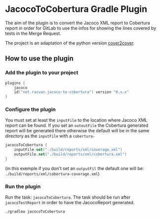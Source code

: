 # JacocoToCobertura Gradle Plugin

The aim of the plugin is to convert the Jacoco XML report to Cobertura report in order for GitLab to use the infos 
for showing the lines covered by tests in the Merge Request.

The project is an adaptation of the python version [cover2cover](https://github.com/rix0rrr/cover2cover).

## How to use the plugin

### Add the plugin to your project
```kotlin
plugins {
    jacoco
    id("net.razvan.jacoco-to-cobertura") version "0.x.x"
}
```

### Configure the plugin
You must set at least the `inputFile` to the location where Jacoco XML report can be found.
If you set an `outoutFile` the Cobertura generated report will be generated there otherwise the default will be in the 
same directory as the `inputFile` with a `cobertura-`

```kotlin
jacocoToCobertura {
    inputFile.set("./build/reports/xml/coverage.xml")
    outputFile.set("./build/reports/xml/cobertura.xml")
}
```
(in this exemple if you don't set an `outputFil` the default one will be: `./build/reports/xml/cobertura-coverage.xml`)

### Run the plugin
Run the task: `jacocoToCobertura`. The task should be run after `jacocoTestReport` in order to have the JacocoReport generated.
```shell
./gradlew jacocoToCobertura
```
